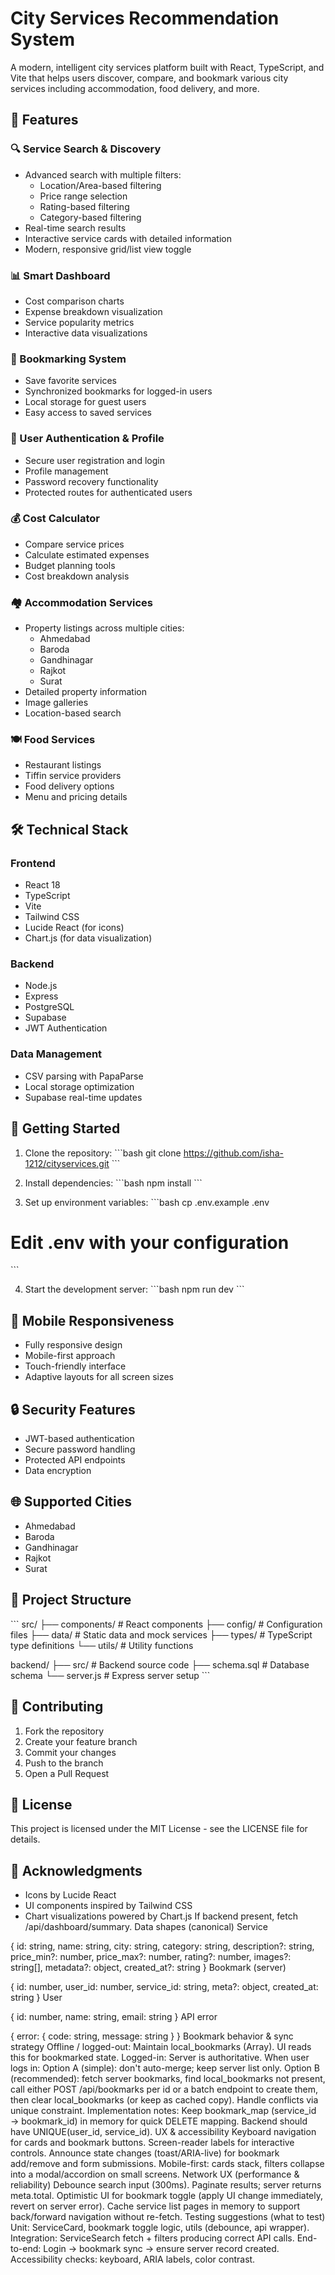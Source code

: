 # City Services Recommendation System

A modern, intelligent city services platform built with React, TypeScript, and Vite that helps users discover, compare, and bookmark various city services including accommodation, food delivery, and more.

## 🌟 Features

### 🔍 Service Search & Discovery
- Advanced search with multiple filters:
  - Location/Area-based filtering
  - Price range selection
  - Rating-based filtering
  - Category-based filtering
- Real-time search results
- Interactive service cards with detailed information
- Modern, responsive grid/list view toggle

### 📊 Smart Dashboard
- Cost comparison charts
- Expense breakdown visualization
- Service popularity metrics
- Interactive data visualizations

### 🔖 Bookmarking System
- Save favorite services
- Synchronized bookmarks for logged-in users
- Local storage for guest users
- Easy access to saved services

### 👤 User Authentication & Profile
- Secure user registration and login
- Profile management
- Password recovery functionality
- Protected routes for authenticated users
### 💰 Cost Calculator
- Compare service prices
- Calculate estimated expenses
- Budget planning tools
- Cost breakdown analysis

### 🏘️ Accommodation Services
- Property listings across multiple cities:
  - Ahmedabad
  - Baroda
  - Gandhinagar
  - Rajkot
  - Surat
- Detailed property information
- Image galleries
- Location-based search

### 🍽️ Food Services
- Restaurant listings
- Tiffin service providers
- Food delivery options
- Menu and pricing details

## 🛠️ Technical Stack

### Frontend
- React 18
- TypeScript
- Vite
- Tailwind CSS
- Lucide React (for icons)
- Chart.js (for data visualization)

### Backend
- Node.js
- Express
- PostgreSQL
- Supabase
- JWT Authentication
### Data Management
- CSV parsing with PapaParse
- Local storage optimization
- Supabase real-time updates

## 🚀 Getting Started

1. Clone the repository:
\`\`\`bash
git clone https://github.com/isha-1212/cityservices.git
\`\`\`

2. Install dependencies:
\`\`\`bash
npm install
\`\`\`

3. Set up environment variables:
\`\`\`bash
cp .env.example .env
# Edit .env with your configuration
\`\`\`

4. Start the development server:
\`\`\`bash
npm run dev
\`\`\`

## 📱 Mobile Responsiveness
- Fully responsive design
- Mobile-first approach
- Touch-friendly interface
- Adaptive layouts for all screen sizes

## 🔒 Security Features
- JWT-based authentication
- Secure password handling
- Protected API endpoints
- Data encryption

## 🌐 Supported Cities
- Ahmedabad
- Baroda
- Gandhinagar
- Rajkot
- Surat

## 📂 Project Structure

\`\`\`
src/
├── components/         # React components
├── config/            # Configuration files
├── data/             # Static data and mock services
├── types/            # TypeScript type definitions
└── utils/            # Utility functions

backend/
├── src/              # Backend source code
├── schema.sql        # Database schema
└── server.js         # Express server setup
\`\`\`

## 🤝 Contributing
1. Fork the repository
2. Create your feature branch
3. Commit your changes
4. Push to the branch
5. Open a Pull Request

## 📄 License
This project is licensed under the MIT License - see the LICENSE file for details.

## 🙏 Acknowledgments
- Icons by Lucide React
- UI components inspired by Tailwind CSS
- Chart visualizations powered by Chart.js
If backend present, fetch /api/dashboard/summary.
Data shapes (canonical)
Service

{ id: string, name: string, city: string, category: string, description?: string, price_min?: number, price_max?: number, rating?: number, images?: string[], metadata?: object, created_at?: string }
Bookmark (server)

{ id: number, user_id: number, service_id: string, meta?: object, created_at: string }
User

{ id: number, name: string, email: string }
API error

{ error: { code: string, message: string } }
Bookmark behavior & sync strategy
Offline / logged-out:
Maintain local_bookmarks (Array<string>). UI reads this for bookmarked state.
Logged-in:
Server is authoritative. When user logs in:
Option A (simple): don't auto-merge; keep server list only.
Option B (recommended): fetch server bookmarks, find local_bookmarks not present, call either POST /api/bookmarks per id or a batch endpoint to create them, then clear local_bookmarks (or keep as cached copy). Handle conflicts via unique constraint.
Implementation notes:
Keep bookmark_map (service_id → bookmark_id) in memory for quick DELETE mapping.
Backend should have UNIQUE(user_id, service_id).
UX & accessibility
Keyboard navigation for cards and bookmark buttons.
Screen-reader labels for interactive controls.
Announce state changes (toast/ARIA-live) for bookmark add/remove and form submissions.
Mobile-first: cards stack, filters collapse into a modal/accordion on small screens.
Network UX (performance & reliability)
Debounce search input (300ms).
Paginate results; server returns meta.total.
Optimistic UI for bookmark toggle (apply UI change immediately, revert on server error).
Cache service list pages in memory to support back/forward navigation without re-fetch.
Testing suggestions (what to test)
Unit: ServiceCard, bookmark toggle logic, utils (debounce, api wrapper).
Integration: ServiceSearch fetch + filters producing correct API calls.
End-to-end: Login → bookmark sync → ensure server record created.
Accessibility checks: keyboard, ARIA labels, color contrast.
